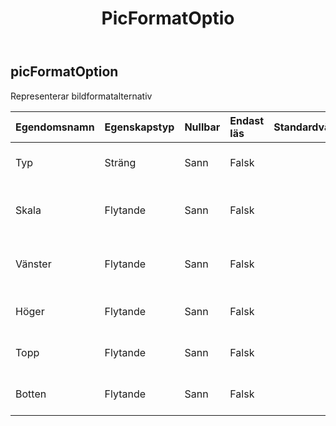﻿---
title: PicFormatOptio
second_title: Aspose.Cells Cloud Documen
type: docs
url: /sv/specification/model/picformatoption/
description: "Aspose.Cells Molnmodellspecifikation: PicFormatOption. Hantera enkelt Excel och andra kalkylarksdokument med funktioner som att öppna, generera, redigera, dela, slå samman, jämföra och konvertera"
kwords: Excel, Office, Kalkylblad, Cloud REST API, PicFormatOption
weight: 50
---
## **picFormatOption**

 Representerar bildformatalternativ

| Egendomsnamn| Egenskapstyp| Nullbar| Endast läs| Standardvärde| Beskrivning|
|:- |:- |:- |:- |:- |:- |
| Typ| Sträng| Sann| Falsk|| Hämtar eller ställer in bildfyllningstypen.|
| Skala| Flytande| Sann| Falsk|| Får eller ställer in hur många bilden staplas och skalas med.|
| Vänster| Flytande| Sann| Falsk||Hämtar eller ställer in vänster offset för att sträcka bilden.|
| Höger| Flytande| Sann| Falsk|| Får eller ställer in rätt offset för att sträcka bilden.|
| Topp| Flytande| Sann| Falsk|| Får eller ställer in den övre offseten för sträckbild.|
| Botten| Flytande| Sann| Falsk|| Får eller ställer in bottenoffset för sträckbild.|

